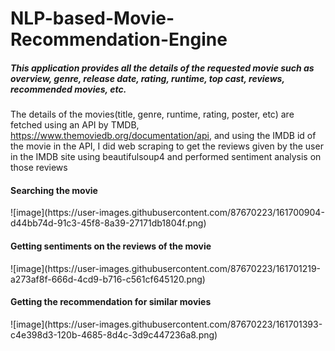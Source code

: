 # NLP-based-Movie-Recommendation-Engine

<h5>This application provides all the details of the requested movie such as overview, genre, release date, rating, runtime, top cast, reviews, recommended movies, etc.</h5>

The details of the movies(title, genre, runtime, rating, poster, etc) are fetched using an API by TMDB, https://www.themoviedb.org/documentation/api, and using the 
IMDB id of the movie in the API, I did web scraping to get the reviews given by the user in the IMDB site using beautifulsoup4 and performed sentiment analysis on those reviews

<h4> Searching the movie </h4>
![image](https://user-images.githubusercontent.com/87670223/161700904-d44bb74d-91c3-45f8-8a39-27171db1804f.png)

<h4> Getting sentiments on the reviews of the movie </h4>
![image](https://user-images.githubusercontent.com/87670223/161701219-a273af8f-666d-4cd9-b716-c561cf645120.png)

<h4> Getting the recommendation for similar movies </h4>
![image](https://user-images.githubusercontent.com/87670223/161701393-c4e398d3-120b-4685-8d4c-3d9c447236a8.png)


